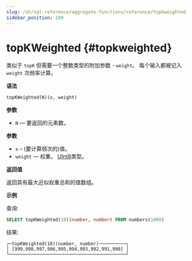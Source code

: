 ```yaml
---
slug: /zh/sql-reference/aggregate-functions/reference/topkweighted
sidebar_position: 109
---
```


# topKWeighted {#topkweighted}

类似于 `topK`  但需要一个整数类型的附加参数 - `weight`。 每个输入都被记入 `weight` 次频率计算。

**语法**

``` sql
topKWeighted(N)(x, weight)
```

**参数**

-   `N` — 要返回的元素数。

**参数**

-   `x` – (要计算频次的)值。
-   `weight` — 权重。 [UInt8](../../../sql-reference/data-types/int-uint.md)类型。

**返回值**

返回具有最大近似权重总和的值数组。

**示例**

查询:

``` sql
SELECT topKWeighted(10)(number, number) FROM numbers(1000)
```

结果:

``` text
┌─topKWeighted(10)(number, number)──────────┐
│ [999,998,997,996,995,994,993,992,991,990] │
└───────────────────────────────────────────┘
```
